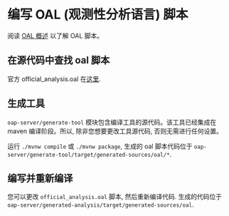 # 编写 OAL (观测性分析语言) 脚本

阅读 [OAL 概述](../concepts-and-designs/oal.md) 以了解 OAL 脚本。

## 在源代码中查找 oal 脚本

官方 official_analysis.oal 在[这里](https://github.com/apache/incubator-skywalking/blob/master/oap-server/generated-analysis/src/main/resources/official_analysis.oal).

## 生成工具

`oap-server/generate-tool` 模块包含编译工具的源代码。该工具已经集成在 maven 编译阶段。所以, 除非您想要更改工具源代码, 否则无需进行任何设置。

运行 `./mvnw compile` 或 `./mvnw package`, 生成的 oal 脚本代码位于 `oap-server/generate-tool/target/generated-sources/oal/*`.

## 编写并重新编译

您可以更改 `official_analysis.oal` 脚本, 然后重新编译代码.
生成的代码位于 `oap-server/generated-analysis/target/generated-sources/oal`.
